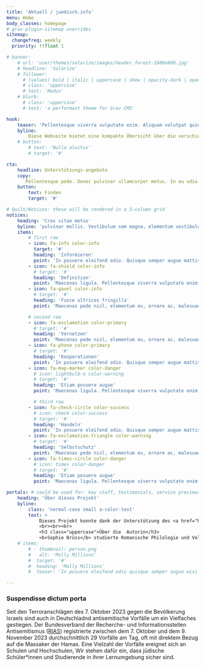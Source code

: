 ```yaml
---
title: 'Aktuell / juedisch.info'
menu: Home
body_classes: homepage
# grav-plugin-sitemap overrides
sitemap:
  changefreq: weekly
  priority: !!float 1

# banner:
    # url: 'user/themes/solarize/images/header_forest-1680x600.jpg'
    # headline: 'Solarize'
    # follower:
      # (values) bold | italic | uppercase | skew | opacity-dark | opacity-light
      # class: 'uppercase'
      # text: 'Redux'
    # blurb:
      # class: 'uppercase'
      # text: 'a performant theme for Grav CMS'

hook:
    teaser: 'Pellentesque viverra vulputate enim. Aliquam volutpat quintesse.'
    byline:
        Diese Webseite bietet eine kompakte Übersicht über die verschiedenen Hilfs- und Vernetzungsangebote für junge Jüdinnen und Juden bei antisemitischen Anfeindungen und Vorfällen. 
    # button:
        # text: 'Nulla aluctus'
        # target: '#'

cta:
    headline: Unterstützungs-angebote
    copy:
       Pellentesque pede. Donec pulvinar ullamcorper metus. In eu odio at lectus pulvinar      mollis.  Vestibulum sem magna, elementum vestibulum arcu.
    button:
        text: Finden
        target: '#'

# Quilt/Notices: these will be rendered in a 3-column grid
notices:
    heading: 'Cras vitae metus'
    byline: 'pulvinar mollis. Vestibulum sem magna, elementum vestibulum arcu.'
    items:
        # first row
        - icon: fa-info color-info
          target: '#'
          heading: 'Informieren'
          point: 'In posuere eleifend odio. Quisque semper augue mattis wisi. Maecenas ligula pellentesque.'
        - icon: fa-shield color-info
          # target: '#'
          heading: 'Definition'
          point: 'Maecenas ligula. Pellentesque viverra vulputate enim. Aliquam erat volutpat liguala.'
        - icon: fa-gavel color-info
          # target: '#'
          heading: 'Fusce ultrices fringilla'
          point: 'Maecenas pede nisl, elementum eu, ornare ac, malesuada at, erat. Proin gravida orci porttitor.'

        # second row
        - icon: fa-exclamation color-primary
          # target: '#'
          heading: 'Vernetzen'
          point: 'Maecenas pede nisl, elementum eu, ornare ac, malesuada at, erat. Proin gravida orci porttitor.'
        - icon: fa-phone color-primary
          # target: '#'
          heading: 'Kooperationen'
          point: 'In posuere eleifend odio. Quisque semper augue mattis wisi. Maecenas ligula pellentesque.'
        - icon: fa-map-marker color-danger        
          # icon: lightbulb-o color-warning
          # target: '#'
          heading: 'Etiam posuere augue'
          point: 'Maecenas ligula. Pellentesque viverra vulputate enim. Aliquam erat volutpat liguala.'

          # third row
        - icon: fa-check-circle color-success
          # icon: check color-success
          # target: '#'
          heading: 'Handeln'
          point: 'In posuere eleifend odio. Quisque semper augue mattis wisi. Maecenas ligula pellentesque.'
        - icon: fa-exclamation-triangle color-warning
          # target: '#'
          heading: 'Selbstschutz'
          point: 'Maecenas pede nisl, elementum eu, ornare ac, malesuada at, erat. Proin gravida orci porttitor.'
        - icon: fa-times-circle color-danger
          # icon: times color-danger
          # target: '#'
          heading: 'Etiam posuere augue'
          point: 'Maecenas ligula. Pellentesque viverra vulputate enim. Aliquam erat volutpat liguala.'

portals: # could be used for: key staff, testimonials, service previews, ...
    heading: 'Über dieses Projekt'
    byline:
        class: 'normal-case small a-color-text'
        text: >
            Dieses Projekt konnte dank der Unterstützung des <a href="https://eca.state.gov/about-bureau">US-Department of State’s Bureau of Educational and Cultural Affairs</a>, des <a href="https://de.usembassy.gov/de/location/dusseldorf-de/">US-Konsulats in Düsseldorf</a> und dem <a href="https://www.meridian.org/">Meridian International Center</a>, die Sophie Brüss den IVLP-Impact-Award verliehen haben, realisiert werden.
            <br><br><br>
            <h3 class="uppercase">Über die  Autorin</h3>
            <b>Sophie Brüss</b> studierte Romanische Philologie und Volkswirtschaftslehre an der Uni Bonn und absolvierte eine Zusatzausbildung zur Theaterpädagogin in Köln. Zwischen 2017 und 2023 betreute sie <a href="https://www.sabra-jgd.de/">SABRA</a> als fachliche Leiterin. Sophie arbeitet aktuell bei der Friedrich-Naumann-Stiftung für die Freiheit, sowie frei als politische Bildnerin in der kritischen Bildungsarbeit. Seit mehr als 15 Jahren setzt sie sich beruflich und künstlerisch mit Antisemitismus auseinander.
    # items:
        # - thumbnail: person.png
        #   alt: 'Molly Millions'
        #  target: '#'
        #  heading: 'Molly Millions'
        #  teaser: 'In posuere eleifend odio quisque semper augue wisi ligula.'

---
```


### Suspendisse dictum porta

Seit den Terroranschlägen des 7. Oktober 2023 gegen die Bevölkerung Israels sind auch in Deutschladnd antisemitische Vorfälle um ein Vielfaches gestiegen. Der Bundesverband der Recherche- und Informationsstellen Antisemitismus (<a href="https://www.report-antisemitism.de/">RIAS</a>) registrierte zwischen dem 7. Oktober und dem 9. November 2023 durchschnittlich 29 Vorfälle am Tag, oft mit direktem Bezug auf die Massaker der Hamas. Eine Vielzahl der Vorfälle ereignet sich an Schulen und Hochschulen, Wir stehen dafür ein, dass jüdische Schüler*innen und Studierende in ihrer Lernumgebung sicher sind.